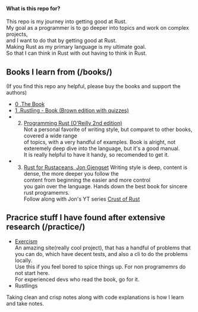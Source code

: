 #### What is this repo for?
This repo is my journey into getting good at Rust.  
My goal as a programmer is to go deeper into topics and work on complex projects,  
and I want to do that by getting good at Rust.  
Making Rust as my primary language is my ultimate goal.  
So that I can think in Rust with out having to think in Rust.  


## Books I learn from (/books/)
(If you find this repo any helpful, please buy the books and support the authors)
- [0 .The Book](https://doc.rust-lang.org/book/)  
- [1 .Rustling - Book (Brown edition with quizzes)](https://rust-book.cs.brown.edu)  
- 2. [Programming Rust (O'Reilly 2nd edition)](https://www.amazon.com/Programming-Rust-Fast-Systems-Development-dp-1492052590/dp/1492052590)  
Not a personal favorite of writing style, but comparet to other books, covered a wide range  
of topics, with a very handful of examples.
Book is alright, not exteremely deep dive into the language, but it's a good manual.  
It is really helpful to have it handy, so recomended to get it.  
- 3. [Rust for Rustaceans, Jon Gjengset](https://nostarch.com/rust-rustaceans)
Writing style is deep, content is dense, the more deeper you follow the  
content from beginning the easier and more control  
you gain over the language. Hands down the best book for sincere rust programemrs.  
Follow along with Jon's YT series [Crust of Rust](https://www.youtube.com/playlist?list=PLqbS7AVVErFiWDOAVrPt7aYmnuuOLYvOa)  

## Pracrice stuff I have found after extensive research (/practice/)
- [Exercism](https://exercism.org/tracks/rust)  
An amazing site(really cool project), that has a handful of problems that you 
can do, which have decent tests, and also a cli to do the problems locally.  
Use this if you feel bored to spice things up. For non programemrs do not start here.  
For experienced devs who read the book, go for it.
- Rustlings

Taking clean and crisp notes along with code explanations is how I learn and
take notes.

